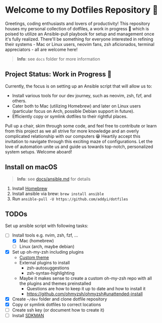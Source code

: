 # Welcome to my Dotfiles Repository :wave:

Greetings, coding enthusiasts and lovers of productivity! This repository houses my personal collection of dotfiles, a
work in progress :construction: which is poised to utilize an Ansible-pull playbook for setup and management once it's
fully realized. There'll be something for everyone interested in refining their systems - Mac or Linux users, neovim
fans, zsh aficionados, terminal appreciators - all are welcome here!

> **Info**: see `docs` folder for more information

## Project Status: Work in Progress :construction:

Currently, the focus is on setting up an Ansible script that will allow us to:

- Install various tools for our dev journey, such as neovim, zsh, fzf, and others.
- Cater both to Mac (utilizing Homebrew) and later on Linux users (particular focus on Arch, possible Debian support in
  future).
- Efficiently copy or symlink dotfiles to their rightful places.

Pull up a chair, skim through some code, and feel free to contribute or learn from this project as we all strive for
more knowledge and an overly complicated relationship with our computers :grin: Heartily accept this invitation to
navigate through this exciting maze of configurations. Let the love of automation unite us and guide us towards
top-notch, personalized system setups. Welcome aboard!

## Install on macOS

> **Info**: see [docs/ansible.md](docs/ansible.md) for details

1. Install [Homebrew](https://brew.sh/)
2. Install ansible via brew: `brew install ansible`
3. Run `ansible-pull -U https://github.com/addyi/dotfiles`

## TODOs

Set up ansible script with following tasks:

- [ ] Install tools e.g. nvim, zsh, fzf, ...
    - [x] Mac (homebrew)
    - [ ] Linux (arch, maybe debian)
- [x] Set up oh-my-zsh including plugins
    - [Custom theme](files/addyi.zsh-theme)
    - External plugins to install
        - zsh-autosuggestions
        - zsh-syntax-highlighting
    - Maybe it makes sense to create a custom oh-my-zsh repo with all the plugins and themes preinstalled
        - Questions are how to keep it up to date and how to install it
        - <https://github.com/ohmyzsh/ohmyzsh#unattended-install>
- [x] Create `~/dev` folder and clone dotfile repository
- [x] Copy or symlink dotfiles to correct locations
- [ ] Create ssh key (or document how to create it)
- [ ] Install [SDKMAN](docs/sdkman.md)
